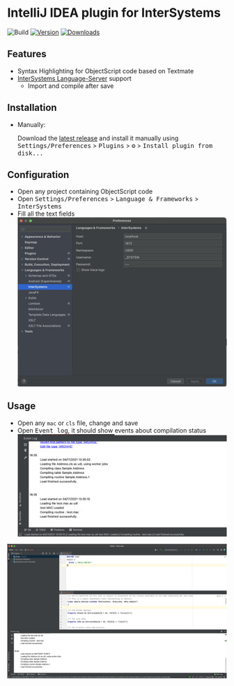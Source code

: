 # IntelliJ IDEA plugin for InterSystems

![Build](https://github.com/caretdev/intellij-intersystems/workflows/Build/badge.svg)
[![Version](https://img.shields.io/jetbrains/plugin/v/PLUGIN_ID.svg)](https://plugins.jetbrains.com/plugin/PLUGIN_ID)
[![Downloads](https://img.shields.io/jetbrains/plugin/d/PLUGIN_ID.svg)](https://plugins.jetbrains.com/plugin/PLUGIN_ID)

## Features

* Syntax Highlighting for ObjectScript code based on Textmate
* [InterSystems Language-Server](https://github.com/caretdev/intersystems-ls/) support
  * Import and compile after save 

## Installation

<!--
- Using IDE built-in plugin system:
  
  <kbd>Settings/Preferences</kbd> > <kbd>Plugins</kbd> > <kbd>Marketplace</kbd> > <kbd>Search for "intellij-intersystems"</kbd> >
  <kbd>Install Plugin</kbd>
-->
- Manually:

  Download the [latest release](https://github.com/caretdev/intellij-intersystems/releases/) and install it manually using
  <kbd>Settings/Preferences</kbd> > <kbd>Plugins</kbd> > <kbd>⚙️</kbd> > <kbd>Install plugin from disk...</kbd>
  
## Configuration

* Open any project containing ObjectScript code
* Open <kbd>Settings/Preferences</kbd> > <kbd>Language & Frameworks</kbd> > <kbd>InterSystems</kbd>
* Fill all the text fields 
  ![Preferences](images/Preferences.png)
  
## Usage

* Open any `mac` or `cls` file, change and save
* Open <kbd>Event log</kbd>, it should show events about compilation status
  ![EventLog](images/EventLog.png)
  
![Screenshot](images/Screenshot.png)
